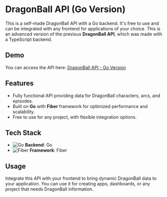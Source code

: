 # DragonBall API (Go Version)
This is a self-made DragonBall API with a Go backend. It's free to use and can be integrated with any frontend for applications of your choice. This is an advanced version of the previous **DragonBall API**, which was made with a TypeScript backend.

## Demo
You can access the API here: [DragonBall API - Go Version](https://dragonballapi-golang-1qjq.onrender.com)

## Features
- Fully functional API providing data for DragonBall characters, arcs, and episodes.
- Built on **Go** with **Fiber** framework for optimized performance and scalability.
- Free to use for any project, with flexible integration options.

## Tech Stack
- ![Go](https://img.shields.io/badge/Go-00ADD8?style=flat-square&logo=go&logoColor=white) **Backend**: Go
- ![Fiber](https://img.shields.io/badge/Fiber-2B2D42?style=flat-square&logo=fiber&logoColor=white) **Framework**: Fiber

## Usage
Integrate this API with your frontend to bring dynamic DragonBall data to your application. You can use it for creating apps, dashboards, or any project that needs DragonBall information.
